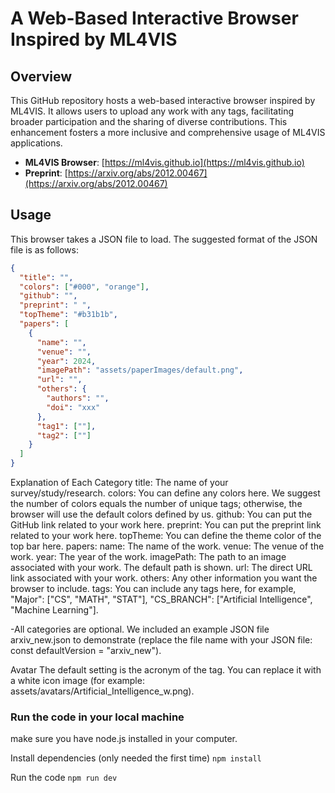 # A Web-Based Interactive Browser Inspired by ML4VIS

## Overview

This GitHub repository hosts a web-based interactive browser inspired by ML4VIS. It allows users to upload any work with any tags, facilitating broader participation and the sharing of diverse contributions. This enhancement fosters a more inclusive and comprehensive usage of ML4VIS applications.

- **ML4VIS Browser**: [https://ml4vis.github.io](https://ml4vis.github.io)
- **Preprint**: [https://arxiv.org/abs/2012.00467](https://arxiv.org/abs/2012.00467)

## Usage

This browser takes a JSON file to load. The suggested format of the JSON file is as follows:

```json
{
  "title": "",
  "colors": ["#000", "orange"],
  "github": "",
  "preprint": " ",
  "topTheme": "#b31b1b",
  "papers": [
    {
      "name": "",
      "venue": "",
      "year": 2024,
      "imagePath": "assets/paperImages/default.png",
      "url": "",
      "others": {
        "authors": "",
        "doi": "xxx"
      },
      "tag1": [""],
      "tag2": [""]
    }
  ]
}
```

Explanation of Each Category
title: The name of your survey/study/research.
colors: You can define any colors here. We suggest the number of colors equals the number of unique tags; otherwise, the browser will use the default colors defined by us.
github: You can put the GitHub link related to your work here.
preprint: You can put the preprint link related to your work here.
topTheme: You can define the theme color of the top bar here.
papers:
name: The name of the work.
venue: The venue of the work.
year: The year of the work.
imagePath: The path to an image associated with your work. The default path is shown.
url: The direct URL link associated with your work.
others: Any other information you want the browser to include.
tags: You can include any tags here, for example, "Major": ["CS", "MATH", "STAT"], "CS_BRANCH": ["Artificial Intelligence", "Machine Learning"].

-All categories are optional. We included an example JSON file arxiv_new.json to demonstrate (replace the file name with your JSON file: const defaultVersion = "arxiv_new").

Avatar
The default setting is the acronym of the tag. You can replace it with a white icon image (for example: assets/avatars/Artificial_Intelligence_w.png).


### Run the code in your local machine
make sure you have node.js installed in your computer.

Install dependencies (only needed the first time)
```npm install```

Run the code
```npm run dev```
